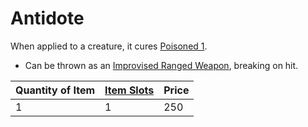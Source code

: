 # Antidote

When applied to a creature, it cures [Poisoned 1](../../../../Conditions/Poisoned.md).

- Can be thrown as an [Improvised Ranged Weapon](../../../../Game%20Procedures/Ranged%20Attack.md#Improvised%20Ranged%20Weapons), breaking on hit.

| Quantity of Item | [Item Slots](../../../../../Player%20Characters/Derived%20Statistics/Item%20Slots.md) | Price |
| ---------------- | ------------------------------------------------------------------------------------- | ----- |
| 1                | 1                                                                                     | 250   |
